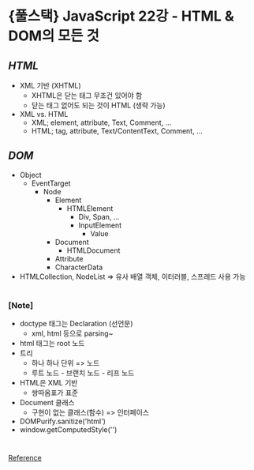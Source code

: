 # {풀스택} JavaScript 22강 - HTML & DOM의 모든 것

## _HTML_

- XML 기반 (XHTML)
  - XHTML은 닫는 태그 무조건 있어야 함
  - 닫는 태그 없어도 되는 것이 HTML (생략 가능)
- XML vs. HTML
  - XML; element, attribute, Text, Comment, ...
  - HTML; tag, attribute, Text/ContentText, Comment, ...

## _DOM_

- Object
  - EventTarget
    - Node
      - Element
        - HTMLElement
          - Div, Span, ...
          - InputElement
            - Value
      - Document
        - HTMLDocument
      - Attribute
      - CharacterData
- HTMLCollection, NodeList => 유사 배열 객체, 이터러블, 스프레드 사용 가능

#

### [Note]

- doctype 태그는 Declaration (선언문)
  - xml, html 등으로 parsing~
- html 태그는 root 노드
- 트리
  - 하나 하나 단위 => 노드
  - 루트 노드 - 브랜치 노드 - 리프 노드
- HTML은 XML 기반
  - 쌍따옴표가 표준
- Document 클래스
  - 구현이 없는 클래스(함수) => 인터페이스
- DOMPurify.sanitize('html')
- window.getComputedStyle('')

#

[Reference](https://www.youtube.com/watch?v=R4lSqMa0bUk)
